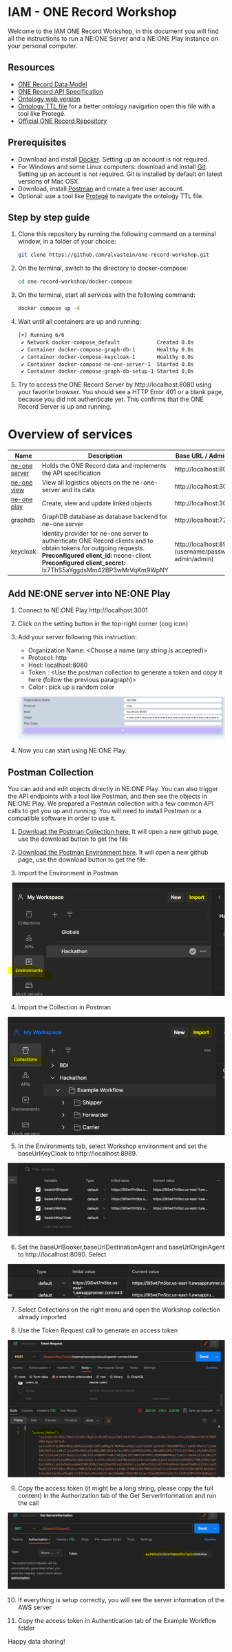 # IAM - ONE Record Workshop

Welcome to the IAM ONE Record Workshop, in this document you will find all the instructions to run a NE:ONE Server and a NE:ONE Play instance on your personal computer.

## Resources
- [ONE Record Data Model](https://github.com/alvastein/one-record-workshop/blob/main/assets/1R%20Data%20Model%20-%20December%202023%20-%203.0.0.pdf)
- [ONE Record API Specification](https://iata-cargo.github.io/ONE-Record/)
- [Ontology web version](https://onerecord.iata.org/ns/cargo/index-en.html)
- [Ontology TTL file](https://github.com/IATA-Cargo/ONE-Record/blob/master/2023-12-standard/Data-Model/IATA-1R-DM-Ontology.ttl) for a better ontology navigation open this file with a tool like Protegé.
- [Official ONE Record Repository](https://github.com/IATA-Cargo/ONE-Record)

## Prerequisites

- Download and install [Docker](https://docs.docker.com/get-docker/). Setting up an account is not required.
- For Windows and some Linux computers: download and install [Git](https://git-scm.com/downloads). Setting up an account is not required. Git is installed by default on latest versions of Mac OSX.
- Download, install [Postman](https://www.postman.com/downloads/) and create a free user account.
- Optional: use a tool like [Protegé](https://protege.stanford.edu/download/protege/4.3/installanywhere/Web_Installers/) to navigate the ontology TTL file.

## Step by step guide

1) Clone this repository by running the following command on a terminal window, in a folder of your choice:
   ```bash
   git clone https://github.com/alvastein/one-record-workshop.git
   ```
2) On the terminal, switch to the directory to docker-compose:
   ```bash
   cd one-record-workshop/docker-compose
   ```
3) On the terminal, start all services with the following command:
   ```bash
   docker compose up -d
   ```
4) Wait until all containers are up and running:
   ```bash
   [+] Running 6/6
    ✔ Network docker-compose_default            Created 0.0s 
    ✔ Container docker-compose-graph-db-1       Healthy 0.0s 
    ✔ Container docker-compose-keycloak-1       Healthy 0.0s 
    ✔ Container docker-compose-ne-one-server-1  Started 0.0s 
    ✔ Container docker-compose-graph-db-setup-1 Started 0.0s
   ```
5) Try to access the ONE Record Server by  http://localhost:8080 using your favorite browser. 
   You should see a HTTP Error 401 or a blank page, because you did not authenticate yet. This confirms that the ONE Record Server is up and running.

# Overview of services

| Name | Description | Base URL / Admin UI |
|-|-|-|
| [ne-one server](https://git.openlogisticsfoundation.org/wg-digitalaircargo/ne-one) | Holds the ONE Record data and implements the API specification | http://localhost:8080 |
| [ne-one view](https://git.openlogisticsfoundation.org/wg-digitalaircargo/ne-one-view) | View all logistics objects on the ne-one-server and its data | http://localhost:3000 |
| [ne-one play](https://github.com/alvastein/neoneplay) | Create, view and update linked objects | http://localhost:3001 |
| graphdb | GraphDB database as database backend for ne-one server | http://localhost:7200 |
| keycloak | Identity provider for ne-one server to authenticate ONE Record clients and to obtain tokens for outgoing requests. <br/> **Preconfigured client_id:** neone-client<br/> **Preconfigured client_secret:** lx7ThS5aYggdsMm42BP3wMrVqKm9WpNY  | http://localhost:8989 <br/> (username/password: admin/admin)|

## Add NE:ONE server into NE:ONE Play

1. Connect to NE:ONE Play http://localhost:3001 

2. Click on the setting button in the top-right corner (cog icon)

3. Add your server following this instruction:

    - Organization Name: <Choose a name (any string is accepted)>
    - Protocol: http
    - Host: localhost:8080  
    - Token : <Use the postman collection to generate a token and copy it here (follow the previous paragraph)>
    - Color : pick up a random color

    ![Image17](./assets/image/neone_setup.PNG)

4. Now you can start using NE:ONE Play.

## Postman Collection

You can add and edit objects directly in NE:ONE Play. You can also trigger the API endpoints with a tool like Postman, and then see the objects in NE:ONE Play.
We prepared a Postman collection with a few common API calls to get you up and running. You will need to install Postman or a compatible software in order to use it.

1. [Download the Postman Collection here.](./assets/postman/Hackathon.postman_collection.json) It will open a new github page, use the download button to get the file

2. [Download the Postman Environment here](./assets/postman/Hackathon.postman_environment.json). It will open a new github page, use the download button to get the file

3. Import the Environment in Postman

![Image9](./assets/image/image9.PNG)

4. Import the Collection in Postman

![Image8](./assets/image/image8.PNG)

5. In the Environments tab, select Workshop environment and set the baseUrlKeyCloak to http://localhost:8989.

![Image10](./assets/image/image10.PNG)

6. Set the baseUrlBooker,baseUrlDestinationAgent and baseUrlOriginAgent to http://localhost:8080.
  Select 

![Image14](./assets/image/image14.PNG)

7. Select Collections on the right menu and open the Workshop collection already imported

8. Use the Token Request call to generate an access token

![Image16](./assets/image/image16.PNG)

9. Copy the access token (it might be a long string, please copy the full content) in the Authorization tab of the Get ServerInformation and run the call

![Image15](./assets/image/image15.PNG)

10. If everything is setup correctly, you will see the server information of the AWS server

11. Copy the access token in Authentication tab of the Example Workflow folder

Happy data sharing!
